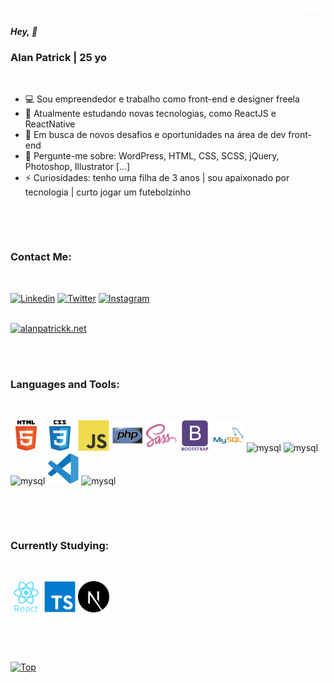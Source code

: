 [![------------------------------------](https://raw.githubusercontent.com/alanpatrickk/alanpatrickk/main/assets/gradient.png)](#top)

##### Hey, 👋
### Alan Patrick | 25 yo ###

<br>

- 💻 Sou empreendedor e trabalho como front-end e designer freela
- 🚀 Atualmente estudando novas tecnologias, como ReactJS e ReactNative 
- 👯 Em busca de novos desafios e oportunidades na área de dev front-end
- 💬 Pergunte-me sobre: WordPress, HTML, CSS, SCSS, jQuery, Photoshop, Illustrator [...]
- ⚡ Curiosidades: tenho uma filha de 3 anos | sou apaixonado por tecnologia | curto jogar um futebolzinho

<br>

[![------------------------------------](https://raw.githubusercontent.com/alanpatrickk/alanpatrickk/main/assets/gradient.png)](#contact)

### Contact Me: ###

<br>

[![Linkedin](https://img.shields.io/badge/-LinkedIn-0077B5?style=for-the-badge&labelColor=0077B5&logo=Linkedin&Color=FFFFFF)](https://www.linkedin.com/in/alanpatrickk/)
[![Twitter](https://img.shields.io/badge/-WhatsApp-128C7E?style=for-the-badge&labelColor=128C7E&logo=WhatsApp&logoColor=FFFFFF&Color=111111)](https://wa.me/5541992473307)
[![Instagram](https://img.shields.io/badge/-Instagram-C13584?style=for-the-badge&labelColor=C13584&logo=Instagram&logoColor=FFFFFF&Color=111111)](https://instagram.com/alanpatrickk)

<br>

<a href="https://www.alanpatrickk.net/" target="_blank">
    <img src="https://www.alanpatrickk.net/assets/uploads/2021/03/logo.png" alt="alanpatrickk.net" width="150" height="30">
</a>

<br>

<br>

[![------------------------------------](https://raw.githubusercontent.com/alanpatrickk/alanpatrickk/main/assets/gradient.png)](#tools)

### Languages and Tools: ###

<br>

<p>
    <img src="https://raw.githubusercontent.com/devicons/devicon/master/icons/html5/html5-original-wordmark.svg" alt="html5" width="50" height="50">
    <img src="https://raw.githubusercontent.com/devicons/devicon/master/icons/css3/css3-original-wordmark.svg" alt="css3" width="50" height="50">
    <img src="https://raw.githubusercontent.com/devicons/devicon/master/icons/javascript/javascript-original.svg" alt="javascript" width="50" height="50">
    <img src="https://raw.githubusercontent.com/devicons/devicon/master/icons/php/php-original.svg" alt="php" width="50" height="50">
    <img src="https://raw.githubusercontent.com/devicons/devicon/master/icons/sass/sass-original.svg" alt="sass" width="50" height="50">
    <img src="https://raw.githubusercontent.com/devicons/devicon/master/icons/bootstrap/bootstrap-plain-wordmark.svg" alt="sass" width="50" height="50">
    <img src="https://raw.githubusercontent.com/devicons/devicon/master/icons/mysql/mysql-original-wordmark.svg" alt="mysql" width="50" height="50">
    <img src="https://github.com/rdimascio/icons/blob/master/icons/color/photoshop.svg" alt="mysql" width="50" height="50">
    <img src="https://github.com/detain/svg-logos/blob/master/svg/adobe-xd.svg" alt="mysql" width="50" height="50">
    <img src="https://github.com/rdimascio/icons/blob/master/icons/color/illustrator.svg" alt="mysql" width="50" height="50">
    <img src="https://github.com/devicons/devicon/blob/master/icons/vscode/vscode-original.svg" alt="mysql" width="50" height="50">
    <img src="https://upload.wikimedia.org/wikipedia/commons/2/22/MacOS_logo_%282017%29.svg" alt="mysql" width="50" height="50">
</p>

<br>

[![------------------------------------](https://raw.githubusercontent.com/alanpatrickk/alanpatrickk/main/assets/gradient.png)](#study)

### Currently Studying: ###

<br>

<p>
    <img src="https://raw.githubusercontent.com/devicons/devicon/master/icons/react/react-original-wordmark.svg" alt="react" width="50" height="50">
    <img src="https://raw.githubusercontent.com/devicons/devicon/master/icons/typescript/typescript-original.svg" alt="react" width="50" height="50">
    <img src="https://github.com/devicons/devicon/blob/master/icons/nextjs/nextjs-original.svg" alt="react" width="50" height="50">
</p>

<br>

[![------------------------------------](https://raw.githubusercontent.com/alanpatrickk/alanpatrickk/main/assets/gradient.png)](#bottom)

[![Top](https://img.shields.io/badge/%E2%AC%86%EF%B8%8F%20-Go%20to%20top?style=for-the-badge&labelColor=262626&Color=FFFFFF)](#top)